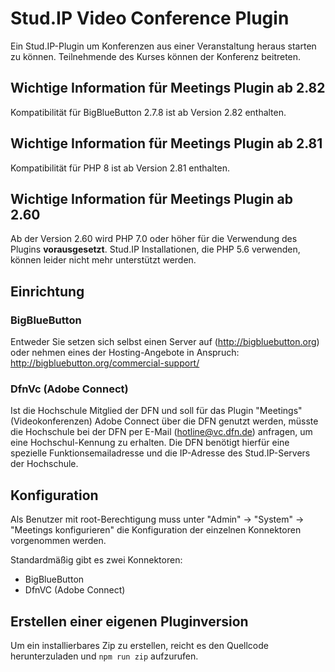 Stud.IP Video Conference Plugin
===============================

Ein Stud.IP-Plugin um Konferenzen aus einer Veranstaltung heraus starten zu können.
Teilnehmende des Kurses können der Konferenz beitreten.

Wichtige Information für Meetings Plugin ab 2.82
------------------------------------------------
Kompatibilität für BigBlueButton 2.7.8 ist ab Version 2.82 enthalten.

Wichtige Information für Meetings Plugin ab 2.81
------------------------------------------------
Kompatibilität für PHP 8 ist ab Version 2.81 enthalten.

Wichtige Information für Meetings Plugin ab 2.60
------------------------------------------------

Ab der Version 2.60 wird PHP 7.0 oder höher für die Verwendung des Plugins **vorausgesetzt**. Stud.IP Installationen, die PHP 5.6 verwenden, können leider nicht mehr unterstützt werden.

Einrichtung
-----------

### BigBlueButton

Entweder Sie setzen sich selbst einen Server auf (http://bigbluebutton.org) oder nehmen eines der Hosting-Angebote in Anspruch:
http://bigbluebutton.org/commercial-support/

### DfnVc (Adobe Connect)

Ist die Hochschule Mitglied der DFN und soll für das Plugin "Meetings" (Videokonferenzen)
Adobe Connect über die DFN genutzt werden, müsste die Hochschule bei der DFN
per E-Mail (hotline@vc.dfn.de) anfragen, um eine Hochschul-Kennung zu erhalten.
Die DFN benötigt hierfür eine spezielle Funktionsemailadresse und die IP-Adresse
des Stud.IP-Servers der Hochschule.

Konfiguration
-------------

Als Benutzer mit root-Berechtigung muss unter "Admin" -> "System" -> "Meetings konfigurieren"
die Konfiguration der einzelnen Konnektoren vorgenommen werden.

Standardmäßig gibt es zwei Konnektoren:
* BigBlueButton
* DfnVC (Adobe Connect)

Erstellen einer eigenen Pluginversion
-------------------------------------

Um ein installierbares Zip zu erstellen, reicht es den Quellcode herunterzuladen und `npm run zip` aufzurufen.
